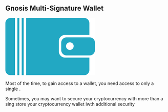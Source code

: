 ## Gnosis Multi-Signature Wallet

![](/assets/icon-wallet-big.svg)

Most of the time, to gain access to a wallet, you need access to only a single .


Sometimes, you may want to secure your cryptocurrency with more than a sing store your cryptocurrency wallet iwth additional security